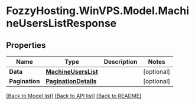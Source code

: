 # FozzyHosting.WinVPS.Model.MachineUsersListResponse
## Properties

Name | Type | Description | Notes
------------ | ------------- | ------------- | -------------
**Data** | [**MachineUsersList**](MachineUsersList.md) |  | [optional] 
**Pagination** | [**PaginationDetails**](PaginationDetails.md) |  | [optional] 

[[Back to Model list]](../README.md#documentation-for-models) [[Back to API list]](../README.md#documentation-for-api-endpoints) [[Back to README]](../README.md)

